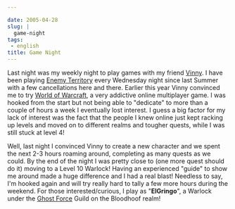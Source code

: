 ```yaml
---

date: 2005-04-28
slug: |
  game-night
tags:
 - english
title: Game Night
---
```


Last night was my weekly night to play games with my friend
[Vinny](http://www.supertoadman.com/cs/blogs/supertoadman/default.aspx).
I have been playing [Enemy Territory](http://www.enemy-territory.com)
every Wednesday night since last Summer with a few cancellations here
and there. Earlier this year Vinny convinced me to try [World of
Warcraft](http://www.worldofwarcraft.com/), a very addictive online
multiplayer game. I was hooked from the start but not being able to
"dedicate" to more than a couple of hours a week I eventually lost
interest. I guess a big factor for my lack of interest was the fact that
the people I knew online just kept racking up levels and moved on to
different realms and tougher quests, while I was still stuck at level 4!

Well, last night I convinced Vinny to create a new character and we
spent the next 2-3 hours roaming around, completing as many quests as we
could. By the end of the night I was pretty close to (one more quest
should do it) moving to a Level 10 Warlock! Having an experienced
"guide" to show me around made a huge difference and I had a real blast!
Needless to say, I'm hooked again and will try really hard to tally a
few more hours during the weekend. For those interested/curious, I play
as "**ElGringo**", a Warlock under the [Ghost
Force](http://www.ghost-force.net) Guild on the Bloodhoof realm!
